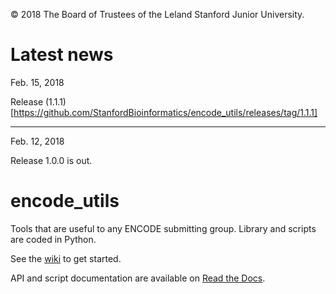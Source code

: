 © 2018 The Board of Trustees of the Leland Stanford Junior University.

# Latest news
Feb. 15, 2018

Release (1.1.1)[https://github.com/StanfordBioinformatics/encode_utils/releases/tag/1.1.1]

***

Feb. 12, 2018

Release 1.0.0 is out. 

# encode_utils
Tools that are useful to any ENCODE submitting group. Library and scripts are coded in Python.

See the [wiki](https://github.com/StanfordBioinformatics/encode_utils/wiki) to get started. 

API and script documentation are available on [Read the Docs](http://encode-utils.readthedocs.io/en/latest/).
